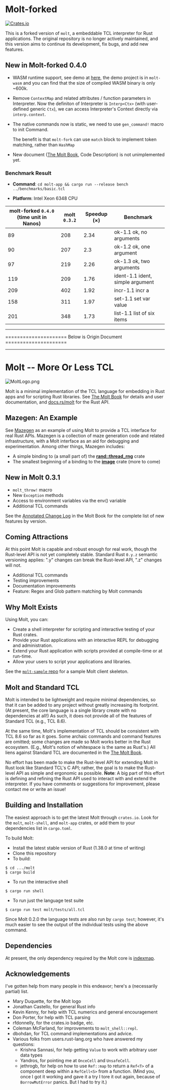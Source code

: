 # Molt-forked

[![Crates.io](https://img.shields.io/crates/v/molt-forked.svg)](https://crates.io/crates/molt-forked)

This is a forked version of `molt`, a embeddable TCL interpreter for Rust applications. The original repository is no longer actively maintained, and this version aims to continue its development, fix bugs, and add new features.

## New in Molt-forked 0.4.0

* WASM runtime support, see demo at [here](https://zao111222333.github.io/molt-forked/demo/), the demo project is in `molt-wasm` and you can find that the size of compiled WASM binary is only ~600k.
* Remove `ContextMap` and related attributes / function parameters in Interpreter. Now the definiton of Interpreter is `Interp<Ctx>` (with user-defined generic `Ctx`), we can access Interpreter's Context directly via `interp.context`.
* The native commands now is static, we need to use `gen_command!` macro to init Command.
  
  The benefit is that `molt-fork` can use `match` block to implement token matching, rather than `HashMap`
* New document ([The Molt Book](https://zao111222333.github.io/molt-forked), Code Description) is not unimplemented yet.

### Benchmark Result

+ **Command**: `cd molt-app && cargo run --release bench ../benchmarks/basic.tcl`

+ **Platform**: Intel Xeon 6348 CPU

| molt-forked `0.4.0` (time unit in Nanos) | molt `0.3.2` | Speedup (×) | Benchmark                        |
| ---------------------------------------- | ------------ | ----------- | -------------------------------- |
| 89                                       | 208          | 2.34        | ok-1.1 ok, no arguments          |
| 90                                       | 207          | 2.3         | ok-1.2 ok, one argument          |
| 97                                       | 219          | 2.26        | ok-1.3 ok, two arguments         |
| 119                                      | 209          | 1.76        | ident-1.1 ident, simple argument |
| 209                                      | 402          | 1.92        | incr-1.1 incr a                  |
| 158                                      | 311          | 1.97        | set-1.1 set var value            |
| 201                                      | 348          | 1.73        | list-1.1 list of six items       |

---

===================== Below is Origin Document =====================

---

# Molt -- More Or Less TCL
![MoltLogo.png](MoltLogo.png)

Molt is a minimal implementation of the TCL language for embedding in Rust apps and for
scripting Rust libraries.  See [The Molt Book](https://zao111222333.github.io/molt-forked) for details
and user documentation, and [docs.rs/molt](https://docs.rs/molt-forked) for the Rust API.

## Mazegen: An Example

See [Mazegen](https://github.com/wduquette/mazegen) as an example of using Molt to provide
a TCL interface for real Rust APIs.  Mazegen is a collection of maze generation code and
related infrastructure, with a Molt interface as an aid for debugging and
experimentation.  Among other things, Mazegen includes:

* A simple binding to (a small part of) the
  [**rand::thread_rng**](https://crates.io/crates/rand) crate
* The smallest beginning of a binding to the [**image**](https://crates.io/crates/image) crate
  (more to come)

## New in Molt 0.3.1

* `molt_throw!` macro
* New `Exception` methods
* Access to environment variables via the env() variable
* Additional TCL commands

See the
[Annotated Change Log](https://wduquette.github.io/molt/changes.md) in the Molt Book for
the complete list of new features by version.

## Coming Attractions

At this point Molt is capable and robust enough for real work, though the Rust-level API is
not yet completely stable.  Standard Rust `0.y.z` semantic versioning applies: ".y" changes
can break the Rust-level API, ".z" changes will not.

*   Additional TCL commands
*   Testing improvements
*   Documentation improvements
*   Feature: Regex and Glob pattern matching by Molt commands

## Why Molt Exists

Using Molt, you can:

*   Create a shell interpreter for scripting and interactive testing of your Rust crates.
*   Provide your Rust applications with an interactive REPL for debugging and
    administration.
*   Extend your Rust application with scripts provided at compile-time or at run-time.
*   Allow your users to script your applications and libraries.

See the [`molt-sample` repo](https://github.com/wduquette/molt-sample) for a sample Molt client
skeleton.

## Molt and Standard TCL

Molt is intended to be lightweight and require minimal dependencies, so that it can be added
to any project without greatly increasing its footprint.  (At present, the core
language is a single library create with no dependencies at all!)  As such, it does not provide
all of the features of Standard TCL (e.g., TCL 8.6).

At the same time, Molt's implementation of TCL should be consistent with TCL 8.6 so far as it
goes.  Some archaic commands and command features are omitted; some changes
are made so Molt works better in the Rust ecosystem. (E.g., Molt's notion of whitespace is
the same as Rust's.) All liens against Standard TCL are documented in
the [The Molt Book](https://zao111222333.github.io/molt-forked).

No effort has been made to make the Rust-level API for extending Molt in Rust look like
Standard TCL's C API; rather, the goal is to make the Rust-level API as simple and ergonomic
as possible. **Note**: A big part of this effort is defining and refining the Rust API used
to interact with and extend the interpreter. If you have comments or suggestions for
improvement, please contact me or write an issue!

## Building and Installation

The easiest approach is to get the latest Molt through `crates.io`.  Look for the
`molt`, `molt-shell`, and `molt-app` crates, or add them to your dependencies list
in `cargo.toml`.

To build Molt:

*   Install the latest stable version of Rust (1.38.0 at time of writing)
*   Clone this repository
*   To build:

```
$ cd .../molt
$ cargo build
```

* To run the interactive shell

```
$ cargo run shell
```

* To run just the language test suite

```
$ cargo run test molt/tests/all.tcl
```

Since Molt 0.2.0 the language tests are also run by `cargo test`; however, it's much easier to
see the output of the individual tests using the above command.

## Dependencies

At present, the only dependency required by the Molt core is
[indexmap](https://docs.rs/indexmap/1.3.0/indexmap/).

## Acknowledgements

I've gotten help from many people in this endeavor; here's a (necessarily partial) list.

* Mary Duquette, for the Molt logo
* Jonathan Castello, for general Rust info
* Kevin Kenny, for help with TCL numerics and general encouragement
* Don Porter, for help with TCL parsing
* rfdonnelly, for the crates.io badge, etc.
* Coleman McFarland, for improvements to `molt_shell::repl`.
* dbohdan, for TCL command implementations and advice.
* Various folks from users.rust-lang.org who have answered my questions:
    * Krishna Sannasi, for help getting `Value` to work with arbitrary user data types
    * Yandros, for pointing me at `OnceCell` and `UnsafeCell`.
    * jethrogb, for help on how to use `Ref::map` to return a `Ref<T>` of a component deep within
      a `RefCell<S>` from a function.  (Mind you, once I got it working and gave it a try I
      tore it out again, because of `BorrowMutError` panics.  But I had to try it.)
